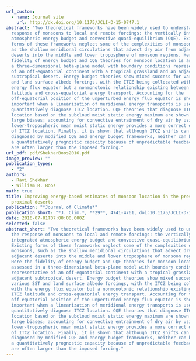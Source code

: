 ```yaml
---
url_custom:
  - name: Journal site
    url: http://dx.doi.org/10.1175/JCLI-D-15-0747.1
abstract: "Two theoretical frameworks have been widely used to understand the
  response of monsoons to local and remote forcings: the vertically integrated
  atmospheric energy budget and convective quasi-equilibrium (CQE). Existing
  forms of these frameworks neglect some of the complexities of monsoons, such
  as the shallow meridional circulations that advect dry air from adjacent
  deserts into the middle and lower troposphere of monsoon regions. Here the
  fidelity of energy budget and CQE theories for monsoon location is assessed in
  a three-dimensional beta-plane model with boundary conditions representative
  of an off-equatorial continent with a tropical grassland and an adjacent
  subtropical desert. Energy budget theories show mixed success for various SST
  and land surface albedo forcings, with the ITCZ being collocated with the
  energy flux equator but a nonmonotonic relationship existing between ITCZ
  latitude and cross-equatorial energy transport. Accounting for the
  off-equatorial position of the unperturbed energy flux equator is shown to be
  important when a linearization of meridional energy transports is used to
  quantitatively diagnose ITCZ location. CQE theories that diagnose ITCZ
  location based on the subcloud moist static energy maximum are shown to have
  large biases; accounting for convective entrainment of dry air by using a
  lower-tropospheric mean moist static energy provides a more correct diagnosis
  of ITCZ location. Finally, it is shown that although ITCZ shifts can be
  diagnosed by modified CQE and energy budget frameworks, neither can be used in
  a quantitatively prognostic capacity because of unpredictable feedbacks that
  are often larger than the imposed forcing."
url_pdf: pdf/ShekharBoos2016.pdf
image_preview: ""
publication_types:
  - "2"
authors:
  - Ravi Shekhar
  - William R. Boos
math: true
title: Improving energy-based estimates of monsoon location in the presence of
  proximal deserts
publication: "*Journal of Climate*"
publication_short: "*J. Clim.*, **29**, 4741-4761, doi:10.1175/JCLI-D-15-0747.1"
date: 2016-07-01T07:00:00.000Z
selected: false
abstract_short: "Two theoretical frameworks have been widely used to understand
  the response of monsoons to local and remote forcings: the vertically
  integrated atmospheric energy budget and convective quasi-equilibrium (CQE).
  Existing forms of these frameworks neglect some of the complexities of
  monsoons, such as the shallow meridional circulations that advect dry air from
  adjacent deserts into the middle and lower troposphere of monsoon regions.
  Here the fidelity of energy budget and CQE theories for monsoon location is
  assessed in a three-dimensional beta-plane model with boundary conditions
  representative of an off-equatorial continent with a tropical grassland and an
  adjacent subtropical desert. Energy budget theories show mixed success for
  various SST and land surface albedo forcings, with the ITCZ being collocated
  with the energy flux equator but a nonmonotonic relationship existing between
  ITCZ latitude and cross-equatorial energy transport. Accounting for the
  off-equatorial position of the unperturbed energy flux equator is shown to be
  important when a linearization of meridional energy transports is used to
  quantitatively diagnose ITCZ location. CQE theories that diagnose ITCZ
  location based on the subcloud moist static energy maximum are shown to have
  large biases; accounting for convective entrainment of dry air by using a
  lower-tropospheric mean moist static energy provides a more correct diagnosis
  of ITCZ location. Finally, it is shown that although ITCZ shifts can be
  diagnosed by modified CQE and energy budget frameworks, neither can be used in
  a quantitatively prognostic capacity because of unpredictable feedbacks that
  are often larger than the imposed forcing."
---
```


